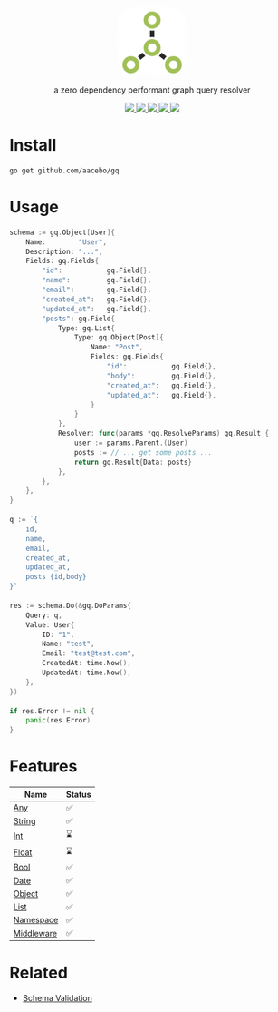 <p align="center">
	<img src="./assets/icon.png" width="120px" style="border-radius:20%" />
</p>
 
<p align="center">
	a zero dependency performant graph query resolver
</p>

<p align="center">
	<a href="https://opensource.org/licenses/MIT" target="_blank" alt="License">
		<img src="https://img.shields.io/badge/License-MIT-blue.svg" />
	</a>
	<a href="https://pkg.go.dev/github.com/aacebo/gq" target="_blank" alt="Go Reference">
		<img src="https://pkg.go.dev/badge/github.com/aacebo/gq.svg" />
	</a>
	<a href="https://goreportcard.com/report/github.com/aacebo/gq" target="_blank" alt="Go Report Card">
		<img src="https://goreportcard.com/badge/github.com/aacebo/gq" />
	</a>
	<a href="https://github.com/aacebo/owl/actions/workflows/ci.yml" target="_blank" alt="Build">
		<img src="https://github.com/aacebo/owl/actions/workflows/ci.yml/badge.svg?branch=main" />
	</a>
	<a href="https://codecov.io/gh/aacebo/gq" > 
		<img src="https://codecov.io/gh/aacebo/gq/graph/badge.svg?token=9XETRUUQUY" /> 
	</a>
</p>

# Install

```bash
go get github.com/aacebo/gq
```

# Usage

```go
schema := gq.Object[User]{
	Name:        "User",
	Description: "...",
	Fields: gq.Fields{
		"id":           gq.Field{},
		"name":         gq.Field{},
		"email":        gq.Field{},
		"created_at":   gq.Field{},
		"updated_at":   gq.Field{},
		"posts": gq.Field{
			Type: gq.List{
				Type: gq.Object[Post]{
					Name: "Post",
					Fields: gq.Fields{
						"id": 			gq.Field{},
						"body":			gq.Field{},
						"created_at":   gq.Field{},
						"updated_at":   gq.Field{},
					}
				}
			},
			Resolver: func(params *gq.ResolveParams) gq.Result {
				user := params.Parent.(User)
				posts := // ... get some posts ...
				return gq.Result{Data: posts}
			},
		},
	},
}

q := `{
	id,
	name,
	email,
	created_at,
	updated_at,
	posts {id,body}
}`

res := schema.Do(&gq.DoParams{
	Query: q,
	Value: User{
		ID: "1",
		Name: "test",
		Email: "test@test.com",
		CreatedAt: time.Now(),
		UpdatedAt: time.Now(),
	},
})

if res.Error != nil {
	panic(res.Error)
}
```

# Features

| Name			             		  	| Status			   	 |
|---------------------------------------|------------------------|
| [Any](./docs/00.any.md)			  	| ✅					  	|
| [String](./docs/01.string.md)		  	| ✅					  	|
| [Int](./docs/02.int.md)			  	| ⌛					  	|
| [Float](./docs/03.float.md)		  	| ⌛					  	|
| [Bool](./docs/04.bool.md)			  	| ✅					  	|
| [Date](./docs/05.date.md)			  	| ✅					  	|
| [Object](./docs/06.object.md)		  	| ✅				  	  	|
| [List](./docs/07.list.md)	 		  	| ✅				  	  	|
| [Namespace](./docs/08.namespace.md) 	| ✅					  	|
| [Middleware](./docs/09.middleware.md)	| ✅				  	  	|

# Related

- [Schema Validation](https://github.com/aacebo/owl)
